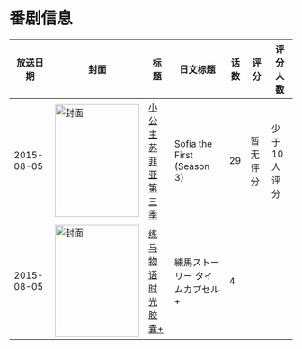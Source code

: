 # 番剧信息

|放送日期|封面|标题|日文标题|话数|评分|评分人数|
|---|---|---|---|---|---|---|
|2015-08-05|<img src="https://lain.bgm.tv/pic/cover/c/58/af/149647_05G6W.jpg" alt="封面" style="width:150px;height:200px;object-fit:cover;">|[小公主苏菲亚 第三季](https://bangumi.tv/subject/149647)|Sofia the First (Season 3)|29|暂无评分|少于10人评分|
|2015-08-05|<img src="https://lain.bgm.tv/pic/cover/c/50/00/462961_i8HnE.jpg" alt="封面" style="width:150px;height:200px;object-fit:cover;">|[练马物语 时光胶囊+](https://bangumi.tv/subject/462961)|練馬ストーリー タイムカプセル+|4|||
